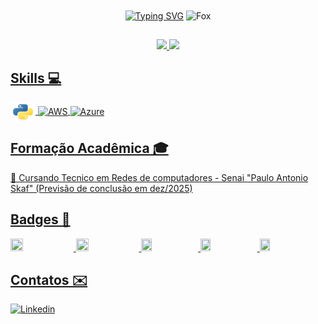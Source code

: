 <div align="center">
</div>

<div align="center">
  <a href="https://git.io/typing-svg"><img src="https://readme-typing-svg.demolab.com?font=Patrick+Hand&size=22&duration=1500&pause=750&center=true&vCenter=true&multiline=true&color=FFA500&width=642&height=130&lines=Ol%C3%A1+%2C+Meu+nome+%C3%A9+Fabricio;e+este+%C3%A9+meu+perfil+no+GitHub!;%28%5E_%5E%29" align="center" alt="Typing SVG" /></a>


  <img src="https://i.imgur.com/eVwMUfG.gif" min-width="200px" max-width="200px" width="200px" align="center" alt="Fox">
</div>

<div align="center">
</div>




##
<div align="center">
  <a href="https://github.com/KaijiFox0">
  <img height="175em" src="http://github-readme-streak-stats.herokuapp.com/?user=KaijiFox0&amp;theme=transparent">
  <img height="175em" src="https://github-readme-stats.vercel.app/api/top-langs/?username=KaijiFox0&layout=compact&langs_count=16&theme=transparent"/>
  </div>

<div style="display: inline_block">
 <h2> Skills 💻 </h2>
  <img align="center" alt="Python" height="30" width="40" src="https://raw.githubusercontent.com/devicons/devicon/master/icons/python/python-original.svg">
  <img align="center" alt="AWS" height="30" width="40" src="https://download.logo.wine/logo/Amazon_Web_Services/Amazon_Web_Services-Logo.wine.png">
  <img align="center" alt="Azure" height="30" width="40" src="https://www.northware.mx/wp-content/uploads/2022/09/northware-microsoft-azure-logo.png">
</div>

<div style="display: inline_block">
 <h2> Formação Acadêmica 🎓 </h2>
 
 📌 Cursando Tecnico em Redes de computadores - Senai "Paulo Antonio Skaf" (Previsão de conclusão em dez/2025)
</div>

<div style="display: inline_block">
  <h2> Badges 🏅</h2>
  <a href="https://www.credly.com/badges/6003f13c-132a-408f-a8a4-b75c8f790aeb/public_url">
  <img width="20%" height="20%"  src="https://images.credly.com/size/340x340/images/119182cf-ca68-495a-a415-bff62dfdcc7e/image.png"/>
    
 <a href="https://www.credly.com/badges/457713ae-4843-4f5d-90b6-d4b04de97dcf/public_url">
  <img width="20%" height="20%"  src="https://images.credly.com/size/340x340/images/73e4a58b-a8ef-41a3-a7db-9183dd269882/image.png"/>

  <a href="https://www.credly.com/badges/ab72c0a0-466a-4df9-99bf-6b48c7ffb07e/public_url">
  <img width="18%" height="20%"  src="https://images.credly.com/size/340x340/images/82b908e1-fdcd-4785-9d32-97f11ccbcf08/image.png"/>

  <a href="https://www.credly.com/badges/be41b704-ed02-43c7-becc-8c3c6af258ef/public_url">
  <img width="18%" height="20%"  src="https://images.credly.com/size/340x340/images/50b96632-6cbb-40b7-ac0e-b83f49ff7f94/image.png"/>

  <a href="https://www.credly.com/badges/61c4e63f-306a-4072-bf3f-adada1c44ce4/public_url">
  <img width="18%" height="20%"  src="https://images.credly.com/size/340x340/images/6e3eb1aa-7ed9-40f5-b16e-bab6bc566be4/BadgeEmblem_QuantumEnigmas.png"/>

## Contatos ✉️
  [![Linkedin](https://img.shields.io/badge/LinkedIn-0077B5?style=for-the-badge&logo=linkedin&logoColor=white)](https://www.linkedin.com/in/fabriciofirmani/)

